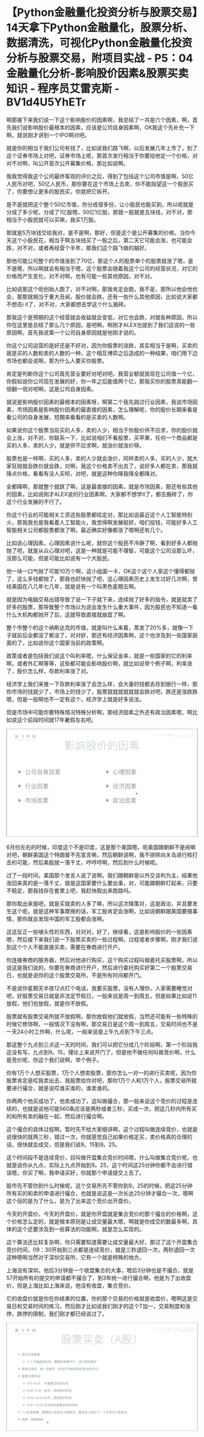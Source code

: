 # 【Python金融量化投资分析与股票交易】14天拿下Python金融量化，股票分析、数据清洗，可视化Python金融量化投资分析与股票交易，附项目实战 - P5：04 金融量化分析-影响股价因素&股票买卖知识 - 程序员艾雷克斯 - BV1d4U5YhETr

啊那接下来我们说一下这个影响股价的因素啊，我总结了一共是六个因素，啊，首先我们说影响股价最根本的因素，应该是公司自身因素啊，OK我这个先补充一下啊，就说刚才讲到一个IPO啊对吧。

就是你的相当于我们公司有钱了，比如说我们路飞啊，以后发展几年上市了，到了这个证券市场上对吧，证券市场上呢，那首次发行相当于你要给他定一个价格，对对不对啊，叫公开首次公开募集价格，那比如说啊。

我我觉得我这个公司最终客观的评价之后，得到了包括这个公司市值是啊，50亿人民币对吧，50亿人民币，那你要在这个市场上去卖，你不能指望这一个股民买了，你要想让更多的股民买，你就把它拆开。

是不是就把这个整个50亿市值，你分成很多份，让小股民也能买到，所以呢就是分成了多少呢，分成了1亿股嗯，50亿1亿股，那就一股就是五块钱，对不对，那相当于小股民就可以买嘛，我买1万股。

那就是5万块钱交给我对，是不是啊，那好，但是这个是公开募集的价格，当你今天这个小股民花，相当于啊五块钱买了一股之后，第二天它可能会涨，也可能会跌，对不对，或者再经营个半年，那我们这个路飞做的越好。

那他可能公司整个的市值涨到了70亿，那这个人的股票单个的股票就涨了嗯，是不是嗯，所以啊就会有相当于嗯，这个股票会随着我这个公司的经营状况，对它的价格而产生变化，对不对啊，也有可能一些其他原因，对不对。

比如说那这个呃创始人跑了，对不对啊，那我肯定会跑，我不是，那所以他会他也会，那那就相当于重大丑闻，股价就会跌，还有一些什么其他原因，比如说大家都不想去i it了，对不对，大家都想去学这个什么搬砖。

那我这个是预期的这个经营就会收益就会变低，对它也会跌，对就各种原因，所以你在这里是总结了那么几个原因，是吧啊，啊刚才ALEX也提到了我们这说的一些原因啊，首先我说第一个公司自身原因就是他刚才说的。

你这个公司运营的是好还是不好对，因为你股票的涨跌，其实相当于是啊，买卖的就是买的人数和卖的人数的一种，这个相互博弈之后造成的一种结果，咱们用下边市场也都会说啊，那为什么人要买你股票。

肯定是判断你这个公司首先营业要好对吧对吧，我营业额就我现在公司值一个亿，你假如说你公司现在发展的好，你一年之后能值两个亿，那我买你的股票真能翻一倍翻一倍对吧啊，这是公司自身因素。

就说是影响股价因素的最根本的因素呀，啊第二个我先跳过行业因素，我说市场因素，市场因素是影响股价因素的最直接的因素，怎么理解呢，你的股价长期来看是看公司的自身发展，短期来看看的是买卖的人数啊。

如果说你这个股票当前买的人多，卖的人少，相当于你股价供不应求，你的股价就会上涨，对不对，你联系一下，比如说咱们不看股票，买苹果，任何一个商品都是买的人多，卖的人少，就是供不应求啊，就涨价就涨价呀。

股票也是一样啊，买的人多，卖的人少就会涨价，同样卖的人多，买的人少，就大家狂抛就会跌价就会跌，对啊，我这个价格卖不出去了，说好多人都在卖，那我就降点价格，看看有没人买呗，对吧，就是这种你降我降全都降对。

全都降啊，那就整个就跌了啊，这是最直接的因素，就是市场因素，那还有些其他的因素，比如说刚才ALEX说的行业因素啊，大家都不想学it了，都去搬砖了，你这个行业发展的不行了。

你这个行业的可能相关工资这些股票都给定对，那比如说最近这个人工智能特别火，那我我也是我看着人工智能火，我觉得啊发展挺好，咱们投钱，可能好多人工智能相关公司都股票都涨了啊，最近确实好像都涨了嗯啊还有几个。

比如说心理因素，心理因素说什么呢，就你这个股民不冷静了啊，看到好多人都抛抛了吧，就是从众心理对吧，这是一种就是可能不理智，可能这个公司没那么坏，没那么可能，但是可能比如说有一个大股民。

他一块一口气抛了可能10万个啊，这小组面一卡，OK这个这个人家这个懂得都抛了，这么多钱都抛了，那我也赶快抛了吧，这心理因素历史上发生过好几次啊，曾经美国在八几年七几年，就是说有一个叫黑色星期五啊。

就是因为电脑交易出错导致了说一下子就下来，连续抛了好多的指令，就是就卖了好多的股票，那导致整个市场以为说会发生什么重大事件，因为股民也不知道一看什么大机构都抛开了后，这就导致直接就崩盘了啊。

整个市整个的这个纳斯达克的市值，就是叫什么来着，蒸发了20%多，就像一下子就前后全都没了都没了，对对好，那还有经济因素啊，这个也涉及到一些国家层面的了，比如说你这个国家当前的政策啊。

政策或者是包括我们说这个叫利率嗯，什么保证金率，就是一些国家的它的利率啊，或者外汇啊等等，这些都可能会影响股价啊，就比如说举个例子啊，利率涨了，股价怎么样，存款利率涨了对。

经济学上我们来推一下存款利率涨了会怎么样，会大量的钱都去存到银行一样，那你市场的钱就少了，市场上的钱少了，股票就就就就就就会跌对吧，跌还是涨跌跌嗯，但是一般啊也不一定有这个，经济学上就是好多说法。

但是市场中可能你要特殊情况特殊分析啊，那经济因素之外还有政治因素嗯，啊比如说这个前段时间就17年暑假左右吧。



![](img/a150dd8fc5d9966d12a8580ba8817d8b_1.png)

6月份左右的时候，印度这个不是印度，这是那个美国嗯，呃美国跟朝鲜不是闹嘛对吧，朝鲜美国这个特朗普不先宣言嘛，然后朝鲜说啊，我不排除向关岛进行核打击的可能，然后美股就一落千丈，哼哼哼啊，然后到什么时候呢。

过了一段时间，美国那个发言人说了说啊，我们跟朝鲜是以外交谈判为主，结果他涨回来真的是一落千丈，就是这国家要什么要出事，对，可能跟朝鲜打起来，只要不稳定，那我钱存在套里上吧，我赶快取出来跑路吗。

那你取出来是吧，就是买就卖的人多了嘛，所以这次降策对，这是政治，并且要发生这个呃，就是这种军事摩擦的话，军工股肯定会涨啊，比如说朝鲜跟美国要搞事情，那你就会发现中国的军工股都会涨啊。

这这反正一些噱头性的东西，对对对，好了，继续看，这是影响股价的一些因素嗯，然后接下来我们说一下股票买卖的一些过程啊，过程或者步骤啊，刚才我们说到这个个人不能直接买卖，需要在券商进行开户。

你连接券商的服务器，然后对他进行购买，这个购买过程叫做委托买股票啊，所以说这是我们说的，你要在券商进行开户，然后进行委托购买好第二一个股票交易日，也就是说你的这个股票交易所，不是所有时间都开门。

不是说你星期天半夜12点打个电话，我要买股票，没有人理你，人家需要睡觉对吧，好股票交易日就是非法定节假日，一般来说是周一到周五，但是如果比如说11放假，他们也放假，就是你不放假。

股票就有股票交易所就不放假啊，那你放假他们就放假，当然还可能有一些特殊的时候它修饰啊，一般情况下没有啊，那交易日是这个周一到周五，交易时间也不是一天24小时工作啊，什么呢，一般来说是上午九点到下午三点。

那这整个九点到三点这一天的时间，我们可以把它分成几个阶段啊，第一个阶段我这没有写，九点到9。15，理论上来说开门了，但是他不做任何叫做竞价啊，什么是竞价呢，你这个我们说啊，举个例子。

你有1万个人想买股票，1万个人想卖股票，那你怎么一对一的进行买卖呢，因为你股票肯定是哎我卖出去，我股票给你对吧，那你1万个人和1万个人，股票交易所就要进行撮合，就是说哎谁买谁的，谁卖谁的。

你两两个他买成功了，他卖成功了，这叫做撮合，那一般来说这个竞价的过程是连续的，也就是说他可能560条应该是两秒或者三秒，买成一次，把这几秒内所有买的和所有卖的融在一起，然后进行撮合啊。

这个撮合的具体过程啊，暂时先不给大家细讲啊，这个过程叫做连续竞价，也就是说很快的就两三秒，错过一次，你就感觉自己如果价格定买，卖价格真的合理的话，很快就会成交，但是我们说9。15到9。25。

这个时间段不是连续竞价，目叫做开盘集合竞价时间嗯，什么叫做集合竞价呢，也就是说你从九点，实际上九点开始到9。25，这个时间这25分钟你都不会进行错误嗯，你买了啊，我申请买好，你就那个申请提交上去了。

股市先不管你到什么时候呢，这个交易所先不管你到9。25的时候，把这25分钟所有买的和卖的申请进行撮合，也就是说这是一次长达25分钟才撮合一次，嗯啊这个目的是为了什么，是为了出来这个竞价出开盘价。

今天的开盘价，今天的开盘价，就是你开盘就是集合竞价的那个撮合的价格啊，这个价格怎么定的，就是根本原则是让成交量最大嗯，啊就是你成交的数最多啊，具体的这个还要涉及到一些算法的功能啊，就是怎么实现的。

这个算法还比较复杂啊，你只需要知道需要让成交量最大好，那过了这个开盘集合竞价时间，09：30开始到三点都是连续竞价，就是三秒退回一次，两秒退回一次这种嗯啊当然对于深圳交易所，它有一个就是特殊的地方。

上海没有深圳，他后3分钟是一个收盘集合的大事，嗯后3分钟也是不撮合，就是57开始所有的提交的申请都不撮合了，到3年统一进行撮合啊，他是为了出收盘价，但是上海比如上海来说，他没有收盘，集合竞价。

它的收盘价就是你在你结束的位置，你的那个交易的价格就是收盘价，嗯啊这是交易日和交易时间的练习，然后刚才比如说我们刚才的这个T加一，交易制度和涨停，跌停的限制，我们刚才都已经说过了。



![](img/a150dd8fc5d9966d12a8580ba8817d8b_3.png)